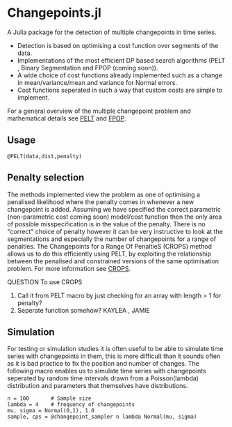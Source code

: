 # Changepoints.jl

A Julia package for the detection of multiple changepoints in time series.

- Detection is based on optimising a cost function over segments of the data.
- Implementations of the most efficient DP based search algorithms (PELT , Binary Segmentation and FPOP (coming soon)).
- A wide choice of cost functions already implemented such as a change in mean/variance/mean and variance for Normal errors.
- Cost functions seperated in such a way that custom costs are simple to implement.

For a general overview of the multiple changepoint problem and mathematical details see [PELT](http://arxiv.org/pdf/1101.1438.pdf) and [FPOP](http://arxiv.org/abs/1409.1842).

## Usage

`@PELT(data,dist,penalty) `


## Penalty selection

The methods implemented view the problem as one of optimising a penalised likelihood where the penalty comes in whenever a new changepoint is added. Assuming 
we have specified the correct parametric (non-parametric cost coming soon) model/cost function then the only area of possible misspecification is in the 
value of the penalty. There is no "correct" choice of penalty however it can be very instructive to look at the segmentations and especially the number of changepoints
for a range of penalties. The Changepoints for a Range Of PenaltieS (CROPS) method allows us to do this efficiently using PELT, by exploiting the relationship 
between the penalised and constrained versions of the same optimisation problem. For more information see [CROPS](http://arxiv.org/abs/1412.3617).

QUESTION
To use CROPS
1. Call it from PELT macro by just checking for an array with length > 1 for penalty?
2. Seperate function somehow?
KAYLEA , JAMIE


## Simulation

For testing or simulation studies it is often useful to be able to simulate time series with changepoints in them, this is more difficult than it sounds often as 
it is bad practice to fix the position and number of changes. The following macro enables us to simulate time series with changepoints seperated by random time intervals drawn from a Poisson(lambda)
distribution and parameters that themselves have distributions. 

```
n = 100       # Sample size
lambda = 4    # frequency of changepoints
mu, sigma = Normal(0,1), 1.0 
sample, cps = @changepoint_sampler n lambda Normal(mu, sigma)
```